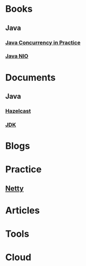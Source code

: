 # Books

## Java

### [Java Concurrency in Practice](books/java_concurrency_in_practice/jcip.md)
### [Java NIO](books/java_nio/jn.md)

# Documents

## Java
### [Hazelcast](documents/hazelcast.md)
### [JDK](documents/jdk.md)

# Blogs

# Practice

## [Netty](practices/netty.md)

# Articles

# Tools

# Cloud